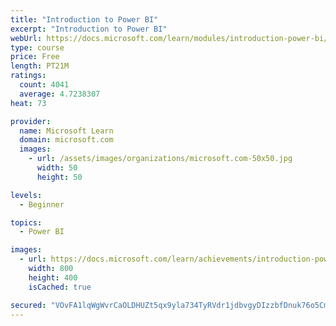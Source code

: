```yaml
---
title: "Introduction to Power BI"
excerpt: "Introduction to Power BI"
webUrl: https://docs.microsoft.com/learn/modules/introduction-power-bi/
type: course
price: Free
length: PT21M
ratings:
  count: 4041
  average: 4.7238307
heat: 73

provider:
  name: Microsoft Learn
  domain: microsoft.com
  images:
    - url: /assets/images/organizations/microsoft.com-50x50.jpg
      width: 50
      height: 50

levels:
  - Beginner

topics:
  - Power BI

images:
  - url: https://docs.microsoft.com/learn/achievements/introduction-power-bi-social.png
    width: 800
    height: 400
    isCached: true

secured: "VOvFA1lqWgWvrCaOLDHUZt5qx9yla734TyRVdr1jdbvgyDIzzbfDnuk76o5Cm1rRTDFRlK/lpcc6HusHS9n7+fWJjttn02PWiBjoVNyRpab2RjkJFTGvFgiSjCYZLUaJjZgUrCGFOtZTgTwrdbhXNXP2p4OK421/T6PdZkUDFbAjWQjqomZDbdYlHusSvt/fCKZoV0Dc/VXEEII8SoLiJOHzKnhyhp062xhwtWSZy8K2defXav+P0D7HgmOSI7mFFnkWbOSBr2e/FGMDoWlls3N6d9r9u/0ZjSgdQg2USfePWUqJKewCWp1wQQ5kiDcSgmnaAR1mXRNVNHEUs1yM//n4vmwa374Lqx7iAzGW5RjMA4aXasN4muCEt0bRZzncNghdsxlZaPVKrRauRFNCN8UsT8AxjVgp0pYxNmiZGh4=;xpq9WAEYJiA1hdAJgWqapQ=="
---
```


